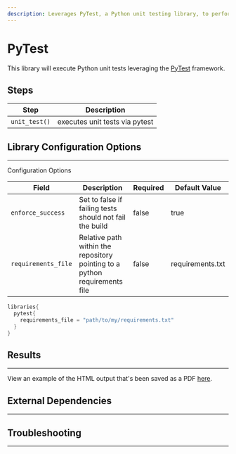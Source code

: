 ```yaml
---
description: Leverages PyTest, a Python unit testing library, to perform unit tests
---
```


# PyTest

This library will execute Python unit tests leveraging the [PyTest](https://docs.pytest.org/en/latest/) framework. 

## Steps

| Step | Description |
| ----------- | ----------- |
| `unit_test()` | executes unit tests via pytest |

## Library Configuration Options
---

Configuration Options

| Field | Description | Required | Default Value |
| ----------- | ----------- | ----------- | ----------- |
| `enforce_success` | Set to false if failing tests should not fail the build | false  | true |
| `requirements_file` | Relative path within the repository pointing to a python requirements file | false  | requirements.txt |

```groovy
libraries{
  pytest{
    requirements_file = "path/to/my/requirements.txt"
  }
}
```

## Results
---

View an example of the HTML output that's been saved as a PDF [here](../assets/attachments/pytest/pytest.pdf). 

## External Dependencies 
---

## Troubleshooting 
---

